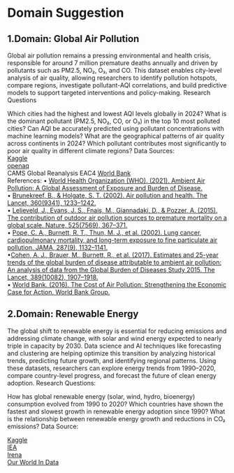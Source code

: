 # Domain Suggestion

## 1.Domain: Global Air Pollution

Global air pollution remains a pressing environmental and health crisis,
responsible for around 7 million premature deaths annually and driven by
pollutants such as PM2.5, NO₂, O₃, and CO. This dataset enables city-level
analysis of air quality, allowing researchers to identify pollution hotspots,
compare regions, investigate pollutant-AQI correlations, and build predictive
models to support targeted interventions and policy-making.
Research Questions

Which cities had the highest and lowest AQI levels globally in 2024?
What is the dominant pollutant (PM2.5, NO₂, CO, or O₃) in the top 10 most
polluted cities?
Can AQI be accurately predicted using pollutant concentrations with machine
learning models?
What are the geographical patterns of air quality across continents in 2024?
Which pollutant contributes most significantly to poor air quality in different
climate regions?
Data Sources:  
[Kaggle](<https://www.kaggle.com/datasets/sazidthe1/global-air-pollution-data/code>)  
[openaq](<https://openaq.org>)  
CAMS Global Reanalysis EAC4
[World Bank](<https://databank.worldbank.org>)  
References:
• [World Health Organization (WHO). (2021). Ambient Air Pollution: A Global
Assessment of Exposure and Burden of Disease.](<https://www.who.int/publications/i/item/9789241511353>)  
• [Brunekreef, B., & Holgate, S. T. (2002). Air pollution and health. The Lancet,
360(9341), 1233–1242.](<https://doi.org/10.1016/S0140-6736(02)11274-8>)  
• [Lelieveld, J., Evans, J. S., Fnais, M., Giannadaki, D., & Pozzer, A. (2015).
The contribution of outdoor air pollution sources to premature mortality on a
global scale. Nature, 525(7569), 367–371.](<https://doi.org/10.1038/nature15371>)  
• [Pope, C. A., Burnett, R. T., Thun, M. J., et al. (2002). Lung cancer,
cardiopulmonary mortality, and long-term exposure to fine particulate air
pollution. JAMA, 287(9), 1132–1141.](<https://doi.org/10.1001/jama.287.9.1132>)  
•[Cohen, A. J., Brauer, M., Burnett, R., et al. (2017). Estimates and 25-year
trends of the global burden of disease attributable to ambient air pollution: An
analysis of data from the Global Burden of Diseases Study 2015. The Lancet,
389(10082), 1907–1918.](<https://doi.org/10.1016/S0140-6736(17)30505-6>)  
• [World Bank. (2016). The Cost of Air Pollution: Strengthening the Economic Case
for Action. World Bank Group.](<https://openknowledge.worldbank.org/handle/10986/25013>)  

## 2.Domain: Renewable Energy

The global shift to renewable energy is essential for reducing emissions and
addressing climate change, with solar and wind energy expected to nearly triple
in capacity by 2030. Data science and AI techniques like forecasting and
clustering are helping optimize this transition by analyzing historical trends,
predicting future growth, and identifying regional patterns. Using these datasets,
researchers can explore energy trends from 1990–2020, compare country-level
progress, and forecast the future of clean energy adoption.
Research Questions:

How has global renewable energy (solar, wind, hydro, bioenergy) consumption
evolved from 1990 to 2020?
Which countries have shown the fastest and slowest growth in renewable energy
adoption since 1990?
What is the relationship between renewable energy growth and reductions in CO₂ emissions?
Data Source:

[Kaggle](<https://www.kaggle.com/code/mehmetisik/02-the-evolution-of-modern-renewable-energy/notebook>)  
[IEA](<https://www.iea.org/>)  
[Irena](<https://www.irena.org/Statistics>)  
[Our World In Data](<https://ourworldindata.org/energy>)
